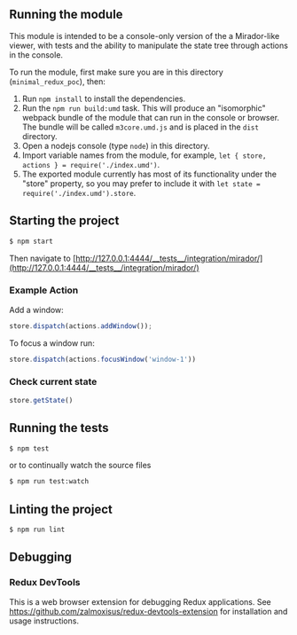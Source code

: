 ## Running the module
This module is intended to be a console-only version of the a Mirador-like viewer, with tests and the ability to manipulate the state tree through actions in the console.

To run the module, first make sure you are in this directory (`minimal_redux_poc`), then:

1. Run `npm install` to install the dependencies.
1. Run the `npm run build:umd` task. This will produce an "isomorphic" webpack bundle of the module that can run in the console or browser. The bundle will be called `m3core.umd.js` and is placed in the `dist` directory.
1. Open a nodejs console (type `node`) in this directory.
1. Import variable names from the module, for example, `let { store, actions } = require('./index.umd')`.
1. The exported module currently has most of its functionality under the "store" property, so you may prefer to include it with `let state = require('./index.umd').store`.

## Starting the project

```sh
$ npm start
```

Then navigate to [http://127.0.0.1:4444/__tests__/integration/mirador/](http://127.0.0.1:4444/__tests__/integration/mirador/)

### Example Action

Add a window:
```javascript
store.dispatch(actions.addWindow());
```

To focus a window run:

```javascript
store.dispatch(actions.focusWindow('window-1'))
```

### Check current state

```javascript
store.getState()
```

## Running the tests

```sh
$ npm test
```

or to continually watch the source files

```sh
$ npm run test:watch
```

## Linting the project

```sh
$ npm run lint
```

## Debugging

### Redux DevTools

This is a web browser extension for debugging Redux applications. See https://github.com/zalmoxisus/redux-devtools-extension for installation and usage instructions.
